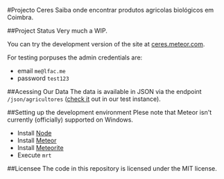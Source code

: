 #Projecto Ceres
Saiba onde encontrar produtos agricolas biológicos em Coimbra.

##Project Status
Very much a WIP.

You can try the development version of the site at [ceres.meteor.com](http://ceres.meteor.com/).

For testing porpuses the admin credentials are:
- email `me@lfac.me`
- password `test123`

##Acessing Our Data
The data is available in JSON via the endpoint `/json/agricultores` ([check it](http://ceres.meteor.com/json/agricultores) out in our test instance).

##Setting up the development environment
Plese note that Meteor isn't currently (officially) supported on Windows.

- Install [Node](http://nodejs.org/)
- Install [Meteor](http://meteor.com/)
- Install [Meteorite](https://atmosphere.meteor.com/wtf/app)
- Execute `mrt`

##Licensee
The code in this repository is licensed under the MIT license.

